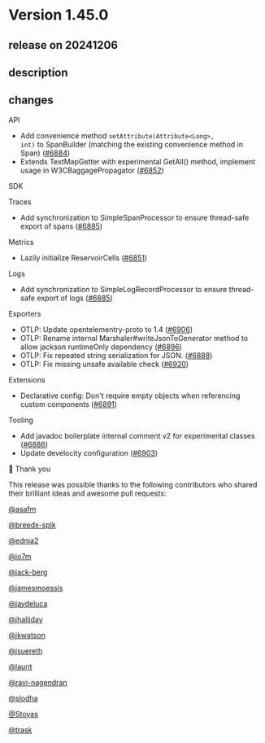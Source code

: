 # Version 1.45.0

## release on 20241206
## description
## changes
API

* Add convenience method <code>setAttribute(Attribute&lt;Long&gt;, int)</code> to SpanBuilder (matching the existing convenience method in Span) (<a href="https://github.com/open-telemetry/opentelemetry-java/pull/6884" data-hovercard-type="pull_request" data-hovercard-url="/open-telemetry/opentelemetry-java/pull/6884/hovercard">#6884</a>)
* Extends TextMapGetter with experimental GetAll() method, implement usage in W3CBaggagePropagator (<a href="https://github.com/open-telemetry/opentelemetry-java/pull/6852" data-hovercard-type="pull_request" data-hovercard-url="/open-telemetry/opentelemetry-java/pull/6852/hovercard">#6852</a>)

SDK

Traces

* Add synchronization to SimpleSpanProcessor to ensure thread-safe export of spans (<a href="https://github.com/open-telemetry/opentelemetry-java/pull/6885" data-hovercard-type="pull_request" data-hovercard-url="/open-telemetry/opentelemetry-java/pull/6885/hovercard">#6885</a>)

Metrics

* Lazily initialize ReservoirCells (<a href="https://github.com/open-telemetry/opentelemetry-java/pull/6851" data-hovercard-type="pull_request" data-hovercard-url="/open-telemetry/opentelemetry-java/pull/6851/hovercard">#6851</a>)

Logs

* Add synchronization to SimpleLogRecordProcessor to ensure thread-safe export of logs (<a href="https://github.com/open-telemetry/opentelemetry-java/pull/6885" data-hovercard-type="pull_request" data-hovercard-url="/open-telemetry/opentelemetry-java/pull/6885/hovercard">#6885</a>)

Exporters

* OTLP: Update opentelementry-proto to 1.4 (<a href="https://github.com/open-telemetry/opentelemetry-java/pull/6906" data-hovercard-type="pull_request" data-hovercard-url="/open-telemetry/opentelemetry-java/pull/6906/hovercard">#6906</a>)
* OTLP: Rename internal Marshaler#writeJsonToGenerator method to allow jackson runtimeOnly dependency (<a href="https://github.com/open-telemetry/opentelemetry-java/pull/6896" data-hovercard-type="pull_request" data-hovercard-url="/open-telemetry/opentelemetry-java/pull/6896/hovercard">#6896</a>)
* OTLP: Fix repeated string serialization for JSON. (<a href="https://github.com/open-telemetry/opentelemetry-java/pull/6888" data-hovercard-type="pull_request" data-hovercard-url="/open-telemetry/opentelemetry-java/pull/6888/hovercard">#6888</a>)
* OTLP: Fix missing unsafe available check (<a href="https://github.com/open-telemetry/opentelemetry-java/pull/6920" data-hovercard-type="pull_request" data-hovercard-url="/open-telemetry/opentelemetry-java/pull/6920/hovercard">#6920</a>)

Extensions

* Declarative config: Don't require empty objects when referencing custom components (<a href="https://github.com/open-telemetry/opentelemetry-java/pull/6891" data-hovercard-type="pull_request" data-hovercard-url="/open-telemetry/opentelemetry-java/pull/6891/hovercard">#6891</a>)

Tooling

* Add javadoc boilerplate internal comment v2 for experimental classes (<a href="https://github.com/open-telemetry/opentelemetry-java/pull/6886" data-hovercard-type="pull_request" data-hovercard-url="/open-telemetry/opentelemetry-java/pull/6886/hovercard">#6886</a>)
* Update develocity configuration (<a href="https://github.com/open-telemetry/opentelemetry-java/pull/6903" data-hovercard-type="pull_request" data-hovercard-url="/open-telemetry/opentelemetry-java/pull/6903/hovercard">#6903</a>)

🙇 Thank you

This release was possible thanks to the following contributors who shared their brilliant ideas and awesome pull requests:

<a class="user-mention notranslate" data-hovercard-type="user" data-hovercard-url="/users/asafm/hovercard" data-octo-click="hovercard-link-click" data-octo-dimensions="link_type:self" href="https://github.com/asafm">@asafm</a>  

<a class="user-mention notranslate" data-hovercard-type="user" data-hovercard-url="/users/breedx-splk/hovercard" data-octo-click="hovercard-link-click" data-octo-dimensions="link_type:self" href="https://github.com/breedx-splk">@breedx-splk</a>  

<a class="user-mention notranslate" data-hovercard-type="user" data-hovercard-url="/users/edma2/hovercard" data-octo-click="hovercard-link-click" data-octo-dimensions="link_type:self" href="https://github.com/edma2">@edma2</a>  

<a class="user-mention notranslate" data-hovercard-type="user" data-hovercard-url="/users/io7m/hovercard" data-octo-click="hovercard-link-click" data-octo-dimensions="link_type:self" href="https://github.com/io7m">@io7m</a>  

<a class="user-mention notranslate" data-hovercard-type="user" data-hovercard-url="/users/jack-berg/hovercard" data-octo-click="hovercard-link-click" data-octo-dimensions="link_type:self" href="https://github.com/jack-berg">@jack-berg</a>  

<a class="user-mention notranslate" data-hovercard-type="user" data-hovercard-url="/users/jamesmoessis/hovercard" data-octo-click="hovercard-link-click" data-octo-dimensions="link_type:self" href="https://github.com/jamesmoessis">@jamesmoessis</a>  

<a class="user-mention notranslate" data-hovercard-type="user" data-hovercard-url="/users/jaydeluca/hovercard" data-octo-click="hovercard-link-click" data-octo-dimensions="link_type:self" href="https://github.com/jaydeluca">@jaydeluca</a>  

<a class="user-mention notranslate" data-hovercard-type="user" data-hovercard-url="/users/jhalliday/hovercard" data-octo-click="hovercard-link-click" data-octo-dimensions="link_type:self" href="https://github.com/jhalliday">@jhalliday</a>  

<a class="user-mention notranslate" data-hovercard-type="user" data-hovercard-url="/users/jkwatson/hovercard" data-octo-click="hovercard-link-click" data-octo-dimensions="link_type:self" href="https://github.com/jkwatson">@jkwatson</a>  

<a class="user-mention notranslate" data-hovercard-type="user" data-hovercard-url="/users/jsuereth/hovercard" data-octo-click="hovercard-link-click" data-octo-dimensions="link_type:self" href="https://github.com/jsuereth">@jsuereth</a>  

<a class="user-mention notranslate" data-hovercard-type="user" data-hovercard-url="/users/laurit/hovercard" data-octo-click="hovercard-link-click" data-octo-dimensions="link_type:self" href="https://github.com/laurit">@laurit</a>  

<a class="user-mention notranslate" data-hovercard-type="user" data-hovercard-url="/users/ravi-nagendran/hovercard" data-octo-click="hovercard-link-click" data-octo-dimensions="link_type:self" href="https://github.com/ravi-nagendran">@ravi-nagendran</a>  

<a class="user-mention notranslate" data-hovercard-type="user" data-hovercard-url="/users/slodha/hovercard" data-octo-click="hovercard-link-click" data-octo-dimensions="link_type:self" href="https://github.com/slodha">@slodha</a>  

<a class="user-mention notranslate" data-hovercard-type="user" data-hovercard-url="/users/Stoyas/hovercard" data-octo-click="hovercard-link-click" data-octo-dimensions="link_type:self" href="https://github.com/Stoyas">@Stoyas</a>  

<a class="user-mention notranslate" data-hovercard-type="user" data-hovercard-url="/users/trask/hovercard" data-octo-click="hovercard-link-click" data-octo-dimensions="link_type:self" href="https://github.com/trask">@trask</a>

